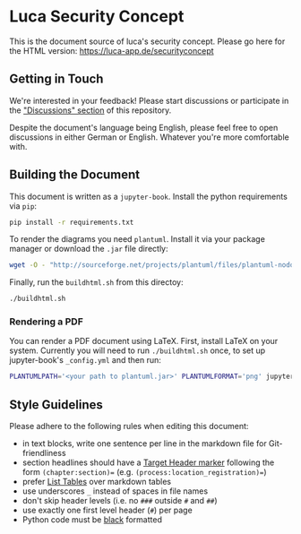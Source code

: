 # Luca Security Concept

This is the document source of luca's security concept.
Please go here for the HTML version: https://luca-app.de/securityconcept

## Getting in Touch

We're interested in your feedback! Please start discussions or participate in the ["Discussions" section](https://github.com/lucaapp/security-concept/discussions) of this repository.

Despite the document's language being English, please feel free to open discussions in either German or English. Whatever you're more comfortable with.

## Building the Document

This document is written as a `jupyter-book`. Install the python requirements via `pip`:

```sh
pip install -r requirements.txt
```

To render the diagrams you need `plantuml`. Install it via your package manager or download the `.jar` file directly:

```sh
wget -O - "http://sourceforge.net/projects/plantuml/files/plantuml-nodot.1.2021.1.jar/download" > plantuml.jar
```

Finally, run the `buildhtml.sh` from this directoy:

```sh
./buildhtml.sh
```

### Rendering a PDF

You can render a PDF document using LaTeX. First, install LaTeX on your system. Currently you will need to run `./buildhtml.sh` once, to set up jupyter-book's `_config.yml` and then run:

```sh
PLANTUMLPATH='<your path to plantuml.jar>' PLANTUMLFORMAT='png' jupyter-book build content --builder pdflatex
```

## Style Guidelines

Please adhere to the following rules when editing this document:

 * in text blocks, write one sentence per line in the markdown file for Git-friendliness
 * section headlines should have a [Target Header marker](https://jupyterbook.org/reference/cheatsheet.html#target-headers) following the form `(chapter:section)=` (e.g. `(process:location_registration)=`)
 * prefer [List Tables](https://jupyterbook.org/reference/cheatsheet.html#tables) over markdown tables
 * use underscores `_` instead of spaces in file names
 * don't skip header levels (i.e. no `###` outside `#` and `##`)
 * use exactly one first level header (`#`) per page
 * Python code must be [black](https://github.com/psf/black) formatted
